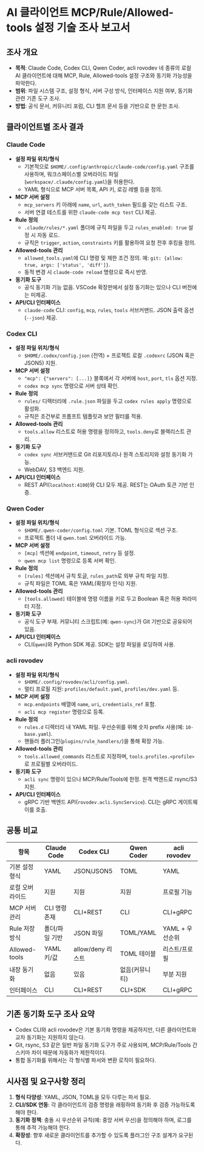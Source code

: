 # AI 클라이언트 MCP/Rule/Allowed-tools 설정 기술 조사 보고서

## 조사 개요
- **목적**: Claude Code, Codex CLI, Qwen Coder, acli rovodev 네 종류의 로컬 AI 클라이언트에 대해 MCP, Rule, Allowed-tools 설정 구조와 동기화 가능성을 파악한다.
- **범위**: 파일 시스템 구조, 설정 형식, 서버 구성 방식, 인터페이스 지원 여부, 동기화 관련 기존 도구 조사.
- **방법**: 공식 문서, 커뮤니티 포럼, CLI 헬프 문서 등을 기반으로 한 문헌 조사.

## 클라이언트별 조사 결과

### Claude Code
- **설정 파일 위치/형식**
  - 기본적으로 `$HOME/.config/anthropic/claude-code/config.yaml` 구조를 사용하며, 워크스페이스별 오버라이드 파일(`workspace/.claude/config.yaml`)을 허용한다.
  - YAML 형식으로 MCP 서버 목록, API 키, 로깅 레벨 등을 정의.
- **MCP 서버 설정**
  - `mcp_servers` 키 아래에 `name`, `url`, `auth_token` 필드를 갖는 리스트 구조.
  - 서버 연결 테스트를 위한 `claude-code mcp test` CLI 제공.
- **Rule 정의**
  - `.claude/rules/*.yaml` 폴더에 규칙 파일을 두고 `rules_enabled: true` 설정 시 자동 로드.
  - 규칙은 `trigger`, `action`, `constraints` 키를 활용하여 요청 전후 후킹을 정의.
- **Allowed-tools 관리**
  - `allowed_tools.yaml`에 CLI 명령 및 제한 조건 정의. 예: `git: {allow: true, args: ['status', 'diff']}`.
  - 동적 변경 시 `claude-code reload` 명령으로 즉시 반영.
- **동기화 도구**
  - 공식 동기화 기능 없음. VSCode 확장판에서 설정 동기화는 있으나 CLI 버전에는 미제공.
- **API/CLI 인터페이스**
  - `claude-code` CLI: `config`, `mcp`, `rules`, `tools` 서브커맨드. JSON 출력 옵션(`--json`) 제공.

### Codex CLI
- **설정 파일 위치/형식**
  - `$HOME/.codex/config.json` (전역) + 프로젝트 로컬 `.codexrc` (JSON 혹은 JSON5) 지원.
- **MCP 서버 설정**
  - `"mcp": {"servers": [...]}` 블록에서 각 서버에 `host`, `port`, `tls` 옵션 지정.
  - `codex mcp sync` 명령으로 서버 상태 확인.
- **Rule 정의**
  - `rules/` 디렉터리에 `.rule.json` 파일을 두고 `codex rules apply` 명령으로 활성화.
  - 규칙은 조건부로 프롬프트 템플릿과 보안 필터를 적용.
- **Allowed-tools 관리**
  - `tools.allow` 리스트로 허용 명령을 정의하고, `tools.deny`로 블랙리스트 관리.
- **동기화 도구**
  - `codex sync` 서브커맨드로 Git 리포지토리나 원격 스토리지와 설정 동기화 가능.
  - WebDAV, S3 백엔드 지원.
- **API/CLI 인터페이스**
  - REST API(`localhost:4100`)와 CLI 모두 제공. REST는 OAuth 토큰 기반 인증.

### Qwen Coder
- **설정 파일 위치/형식**
  - `$HOME/.qwen-coder/config.toml` 기본. TOML 형식으로 섹션 구조.
  - 프로젝트 폴더 내 `qwen.toml` 오버라이드 가능.
- **MCP 서버 설정**
  - `[mcp]` 섹션에 `endpoint`, `timeout`, `retry` 등 설정.
  - `qwen mcp list` 명령으로 등록 서버 확인.
- **Rule 정의**
  - `[rules]` 섹션에서 규칙 토글, `rules_path`로 외부 규칙 파일 지정.
  - 규칙 파일은 TOML 혹은 YAML(확장자 인식) 지원.
- **Allowed-tools 관리**
  - `[tools.allowed]` 테이블에 명령 이름을 키로 두고 Boolean 혹은 허용 파라미터 지정.
- **동기화 도구**
  - 공식 도구 부재. 커뮤니티 스크립트(예: `qwen-sync`)가 Git 기반으로 공유되어 있음.
- **API/CLI 인터페이스**
  - CLI(`qwen`)와 Python SDK 제공. SDK는 설정 파일을 로딩하여 사용.

### acli rovodev
- **설정 파일 위치/형식**
  - `$HOME/.config/rovodev/acli/config.yaml`.
  - 멀티 프로필 지원: `profiles/default.yaml`, `profiles/dev.yaml` 등.
- **MCP 서버 설정**
  - `mcp.endpoints` 배열에 `name`, `uri`, `credentials_ref` 포함.
  - `acli mcp register` 명령으로 등록.
- **Rule 정의**
  - `rules.d` 디렉터리 내 YAML 파일. 우선순위를 위해 숫자 prefix 사용(예: `10-base.yaml`).
  - 핸들러 플러그인(`plugins/rule_handlers/`)을 통해 확장 가능.
- **Allowed-tools 관리**
  - `tools.allowed_commands` 리스트로 지정하며, `tools.profiles.<profile>`로 프로필별 오버라이드.
- **동기화 도구**
  - `acli sync` 명령이 있으나 MCP/Rule/Tools에 한정. 원격 백엔드로 rsync/S3 지원.
- **API/CLI 인터페이스**
  - gRPC 기반 백엔드 API(`rovodev.acli.SyncService`). CLI는 gRPC 게이트웨이를 호출.

## 공통 비교
| 항목 | Claude Code | Codex CLI | Qwen Coder | acli rovodev |
| --- | --- | --- | --- | --- |
| 기본 설정 형식 | YAML | JSON/JSON5 | TOML | YAML |
| 로컬 오버라이드 | 지원 | 지원 | 지원 | 프로필 기능 |
| MCP 서버 관리 | CLI 명령 존재 | CLI+REST | CLI | CLI+gRPC |
| Rule 저장 방식 | 폴더/파일 기반 | JSON 파일 | TOML/YAML | YAML + 우선순위 |
| Allowed-tools | YAML 키/값 | allow/deny 리스트 | TOML 테이블 | 리스트/프로필 |
| 내장 동기화 | 없음 | 있음 | 없음(커뮤니티) | 부분 지원 |
| 인터페이스 | CLI | CLI+REST | CLI+SDK | CLI+gRPC |

## 기존 동기화 도구 조사 요약
- Codex CLI와 acli rovodev은 기본 동기화 명령을 제공하지만, 다른 클라이언트와 교차 동기화는 지원하지 않는다.
- Git, rsync, S3 같은 일반 파일 동기화 도구가 주로 사용되며, MCP/Rule/Tools 간 스키마 차이 때문에 자동화가 제한적이다.
- 통합 동기화를 위해서는 각 형식별 파서와 변환 로직이 필요하다.

## 시사점 및 요구사항 정리
1. **형식 다양성**: YAML, JSON, TOML을 모두 다루는 파서 필요.
2. **CLI/SDK 연동**: 각 클라이언트의 검증 명령을 래핑하여 동기화 후 검증 가능하도록 해야 한다.
3. **동기화 정책**: 충돌 시 우선순위 규칙(예: 중앙 서버 우선)을 정의해야 하며, 로그를 통해 추적 가능해야 한다.
4. **확장성**: 향후 새로운 클라이언트를 추가할 수 있도록 플러그인 구조 설계가 요구된다.

